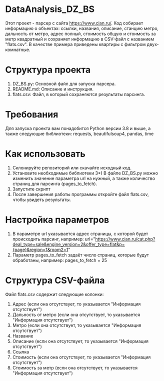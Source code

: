 # DataAnalysis_DZ_BS
Этот проект - парсер с сайта https://www.cian.ru/. Код собирает информацию о объектах: ссылки, названия, описание, станцию метро, дальность от метро, адрес полный, стоимость общую и стоимость за метр квадратный и сохраняет информацию в CSV-файл с названием "flats.csv". В качестве примера приведены квартиры с фильтром двух-комнатные.
# Структура проекта
1) DZ_BS.py: Основной файл для запуска парсера.
2) README.md: Описание и инструкция.
3) flats.csv: Файл, в который сохраняются результаты парсинга.
# Требования 
Для запуска проекта вам понадобится Python версии 3.8 и выше, а также следующие библиотеки: requests, beautifulsoup4, pandas, time
# Как использовать
1) Склонируйте репозиторий или скачайте исходный код.
2) Установите необходимые библиотеки
3*) В файле DZ_BS.py можно изменить значение параметра url на нужный, а также количество страниц для парсинга (pages_to_fetch).
4) Запустите скрипт
5) После завершения работы программы откройте файл flats.csv, чтобы увидеть результаты.
# Настройка параметров
1) В параметре url указывается адрес страницы, с которой будет происходить парсинг, например: url="https://www.cian.ru/cat.php?deal_type=sale&engine_version=2&offer_type=flat&p={page}&region=1&room2=1"
2) Параметр pages_to_fetch задаёт число страниц, которые будут обработаны, например: pages_to_fetch = 25
# Структура CSV-файла
Файл flats.csv содержит следующие колонки:
1) Адрес (если она отсутствует, то указывается "Информация отсутствует")
2) Дальность от метро (если она отсутствует, то указывается "Информация отсутствует")
3) Метро (если она отсутствует, то указывается "Информация отсутствует")
4) Название
5) Описание (если она отсутствует, то указывается "Информация отсутствует")
6) Ссылка
7) Стоимость (если она отсутствует, то указывается "Информация отсутствует")
8) Стоимость за метр (если она отсутствует, то указывается "Информация отсутствует")
